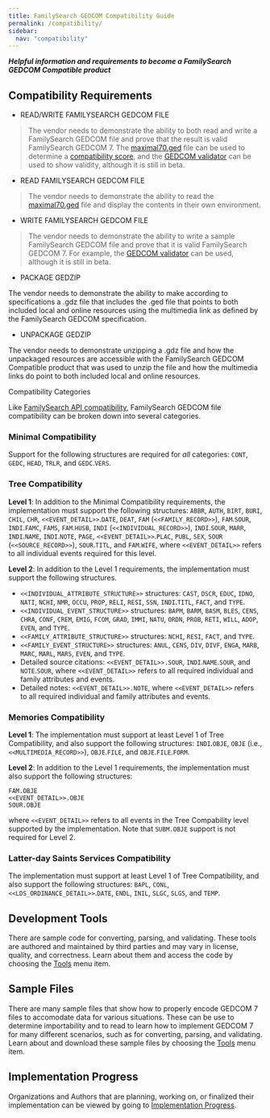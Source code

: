 ```yaml
---
title: FamilySearch GEDCOM Compatibility Guide
permalink: /compatibility/
sidebar:
  nav: "compatibility"
---
```

***Helpful information and requirements to become a FamilySearch GEDCOM Compatible product***


## Compatibility Requirements

* READ/WRITE FAMILYSEARCH GEDCOM FILE
> The vendor needs to demonstrate the ability to both read and write a FamilySearch GEDCOM file and prove that the result is valid FamilySearch GEDCOM 7.  The [maximal70.ged](..\testfiles\gedcom70\maximal70.ged) file can be used to determine a [compatibility score](https://magikeygedcomconverter.azurewebsites.net/Compatibility), and the [GEDCOM validator](http://ged-inline.elasticbeanstalk.com/) can be used to show validity, although it is still in beta.

* READ FAMILYSEARCH GEDCOM FILE
> The vendor needs to demonstrate the ability to read the [maximal70.ged](../testfiles/gedcom70/maximal70.ged) file and display the contents in their own environment.


* WRITE FAMILYSEARCH GEDCOM FILE
> The vendor needs to demonstrate the ability to write a sample FamilySearch GEDCOM file and prove that it is valid FamilySearch GEDCOM 7. For example, the [GEDCOM validator](http://ged-inline.elasticbeanstalk.com/) can be used, although it is still in beta.
>
* PACKAGE GEDZIP
>
The vendor needs to demonstrate the ability to make according to specifications a .gdz file that includes the .ged file that points to both included local and online resources using the multimedia link as defined by the FamilySearch GEDCOM specification.
>
* UNPACKAGE GEDZIP
>
The vendor needs to demonstrate unzipping a .gdz file and how the unpackaged resources are accessible with the FamilySearch GEDCOM Compatible product that was used to unzip the file and how the multimedia links do point to both included local and online resources.

Compatibility Categories

Like [FamilySearch API compatibility](https://www.familysearch.org/developers/docs/certification), FamilySearch GEDCOM file compatibility can be broken down into several categories.

### Minimal Compatibility

Support for the following structures are required for *all* categories: `CONT`, `GEDC`, `HEAD`, `TRLR`, and `GEDC`.`VERS`.

### Tree Compatibility

**Level 1**: In addition to the Minimal Compatibility requirements, the implementation must support the following structures: `ABBR`, `AUTH`, `BIRT`, `BURI`, `CHIL`, `CHR`, `<<EVENT_DETAIL>>`.`DATE`, `DEAT`, `FAM` (`<<FAMILY_RECORD>>`), `FAM`.`SOUR`, `INDI`.`FAMC`, `FAMS`, `FAM`.`HUSB`, `INDI` (`<<INDIVIDUAL_RECORD>>`), `INDI`.`SOUR`, `MARR`, `INDI`.`NAME`, `INDI`.`NOTE`, `PAGE`, `<<EVENT_DETAIL>>`.`PLAC`, `PUBL`, `SEX`, `SOUR` (`<<SOURCE_RECORD>>`), `SOUR`.`TITL`, and `FAM`.`WIFE`, where `<<EVENT_DETAIL>>` refers to all individual events required for this level.

**Level 2**: In addition to the Level 1 requirements, the implementation must support the following structures.

* `<<INDIVIDUAL_ATTRIBUTE_STRUCTURE>>` structures: `CAST`, `DSCR`, `EDUC`, `IDNO`, `NATI`, `NCHI`, `NMR`, `OCCU`, `PROP`, `RELI`, `RESI`, `SSN`, `INDI`.`TITL`, `FACT`, and `TYPE`.
* `<<INDIVIDUAL_EVENT_STRUCTURE>>` structures: `BAPM`, `BARM`, `BASM`, `BLES`, `CENS`, `CHRA`, `CONF`, `CREM`, `EMIG`, `FCOM`, `GRAD`, `IMMI`, `NATU`, `ORDN`, `PROB`, `RETI`, `WILL`, `ADOP`, `EVEN`, and `TYPE`.
* `<<FAMILY_ATTRIBUTE_STRUCTURE>>` structures: `NCHI`, `RESI`, `FACT`, and `TYPE`.
* `<<FAMILY_EVENT_STRUCTURE>>` structures: `ANUL`, `CENS`, `DIV`, `DIVF`, `ENGA`, `MARB`, `MARC`, `MARL`, `MARS`, `EVEN`, and `TYPE`.
* Detailed source citations: `<<EVENT_DETAIL>>.SOUR`, `INDI`.`NAME`.`SOUR`, and `NOTE`.`SOUR`, where `<<EVENT_DETAIL>>` refers to all required individual and family attributes and events.
* Detailed notes: `<<EVENT_DETAIL>>.NOTE`, where `<<EVENT_DETAIL>>` refers to all required individual and family attributes and events.

### Memories Compatibility

**Level 1**: The implementation must support at least Level 1 of Tree Compatibility, and also support the following structures: `INDI`.`OBJE`, `OBJE` (i.e., `<<MULTIMEDIA_RECORD>>`), `OBJE`.`FILE`, and `OBJE`.`FILE`.`FORM`.

**Level 2**: In addition to the Level 1 requirements, the implementation must also support the following structures:
```
FAM.OBJE
<<EVENT_DETAIL>>.OBJE
SOUR.OBJE
```
where `<<EVENT_DETAIL>>` refers to all events in the Tree Compability level supported by the implementation.
Note that `SUBM.OBJE` support is not required for Level 2.

### Latter-day Saints Services Compatibility

The implementation must support at least Level 1 of Tree Compatibility, and also support the following structures:
`BAPL`, `CONL`, `<<LDS_ORDINANCE_DETAIL>>`.`DATE`, `ENDL`, `INIL`, `SLGC`, `SLGS`, and `TEMP`.


## Development Tools
There are sample code for converting, parsing, and validating. These tools are authored and maintained by third parties and may vary in license, quality, and correctness. Learn about them and access the code by choosing the [Tools](/tools/) menu item.

## Sample Files
There are many sample files that show how to properly encode GEDCOM 7 files to accomodate data for various situations. These can be use to determine importability and to read to learn how to implement GEDCOM 7 for many different scenarios, such as for converting, parsing, and validating. Learn about and download these sample files by choosing the [Tools](/tools/) menu item.

## Implementation Progress
Organizations and Authors that are planning, working on, or finalized their implementation can be viewed by going to [Implementation Progress](https://www.familysearch.org/en/GEDCOM/implementation-progress).
